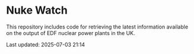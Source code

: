 # Nuke Watch

This repository includes code for retrieving the latest information available on the output of EDF nuclear power plants in the UK.

Last updated: 2025-07-03 21:14